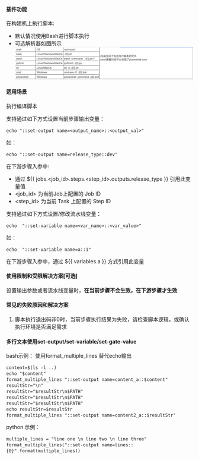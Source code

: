 #### 插件功能
在构建机上执行脚本:
- 默认情况使用Bash进行脚本执行
- 可选解析器如图所示![command.png](./img/command.png)

#### 适用场景
执行编译脚本

支持通过如下方式设置当前步骤输出变量：
```
echo "::set-output name=<output_name>::<output_val>"
```
如：
```
echo "::set-output name=release_type::dev"
```
在下游步骤入参中:
- 通过 ${{ jobs.<job_id>.steps.<step_id>.outputs.release_type }} 引用此变量值
- <job_id> 为当前Job上配置的 Job ID
- <step_id> 为当前 Task 上配置的 Step ID

支持通过如下方式设置/修改流水线变量：
```
echo  "::set-variable name=<var_name>::<var_value>"
```
如：
```
echo  "::set-variable name=a::1"
```
在下游步骤入参中，通过 ${{ variables.a }} 方式引用此变量

#### 使用限制和受限解决方案[可选]
设置输出参数或者流水线变量时，**在当前步骤不会生效，在下游步骤才生效**

#### 常见的失败原因和解决方案
1. 脚本执行退出码非0时，当前步骤执行结果为失败，请检查脚本逻辑，或确认执行环境是否满足需求

#### 多行文本使用set-output/set-variable/set-gate-value
bash示例：
使用format_multiple_lines 替代echo输出
```
content=$(ls -l ..)
echo "$content"
format_multiple_lines "::set-output name=content_a::$content"
resultStr="\n"
resultStr="$resultStr\n$PATH"
resultStr="$resultStr\n$PATH"
resultStr="$resultStr\n$PATH"
echo resultStr=$resultStr
format_multiple_lines "::set-output name=content2_a::$resultStr"
```

python 示例：
```
multiple_lines = "line one \n line two \n line three"
format_multiple_lines("::set-output name=lines::{0}".format(multiple_lines))
```

